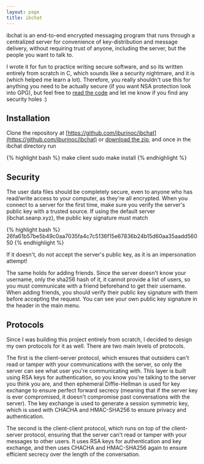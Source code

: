 ```yaml
---
layout: page
title: ibchat
---
```


ibchat is an end-to-end encrypted messaging program that runs through a centralized server for convenience of key-distribution and message delivery, without requiring trust of anyone, including the server, but the people you want to talk to.

I wrote it for fun to practice writing secure software, and so its written entirely from scratch in C, which sounds like a security nightmare, and it is (which helped me learn a lot).  Therefore, you really shouldn't use this for anything you need to be actually secure (if you want NSA protection look into GPG), but feel free to [read the code](https://github.com/iburinoc/ibchat) and let me know if you find any security holes :)

## Installation 

Clone the repository at [https://github.com/iburinoc/ibchat](https://github.com/iburinoc/ibchat) or [download the zip](https://github.com/iburinoc/ibchat/archive/master.zip), and once in the ibchat directory run

{% highlight bash %}
make client
sudo make install
{% endhighlight %}

## Security

The user data files should be completely secure, even to anyone who has read/write access to your computer, as they're all encrypted.  When you connect to a server for the first time, make sure you verify the server's public key with a trusted source.  If using the default server (ibchat.seanp.xyz), the public key signature must match

{% highlight bash %}
26fa61b57be5b49c0aa7035fa4c7c5136f15e67836b24b15d60aa35aadd56050
{% endhighlight %}

If it doesn't, do not accept the server's public key, as it is an impersonation attempt!

The same holds for adding friends.  Since the server doesn't know your username, only the sha256 hash of it, it cannot provide a list of users, so you must communicate with a friend beforehand to get their username.  When adding friends, you should verify their public key signature with them before accepting the request.  You can see your own public key signature in the header in the main menu.

## Protocols

Since I was building this project entirely from scratch, I decided to design my own protocols for it as well.  There are two main levels of protocols.

The first is the client-server protocol, which ensures that outsiders can't read or tamper with your communications with the server, so only the server can see what user you're communicating with.  This layer is built using RSA keys for authentication, so you know you're talking to the server you think you are, and then ephemeral Diffie-Hellman is used for key exchange to ensure perfect forward secrecy (meaning that if the server key is ever compromised, it doesn't compromise past conversations with the server).  The key exchange is used to generate a session symmetric key, which is used with CHACHA and HMAC-SHA256 to ensure privacy and authentication.

The second is the client-client protocol, which runs on top of the client-server protocol, ensuring that the server can't read or tamper with your messages to other users.  It uses RSA keys for authentication and key exchange, and then uses CHACHA and HMAC-SHA256 again to ensure efficient secrecy over the length of the conversation.

